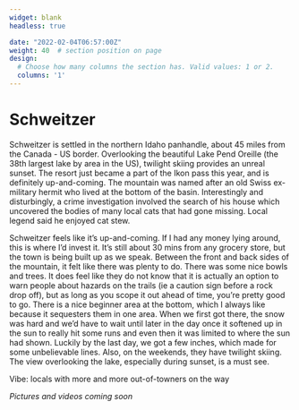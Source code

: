 ```yaml
---
widget: blank
headless: true

date: "2022-02-04T06:57:00Z"
weight: 40  # section position on page
design:
  # Choose how many columns the section has. Valid values: 1 or 2.
  columns: '1'
---
```


# Schweitzer
Schweitzer is settled in the northern Idaho panhandle, about 45 miles from the Canada - US border. Overlooking the beautiful Lake Pend Oreille (the 38th largest lake by area in the US), twilight skiing provides an unreal sunset. The resort just became a part of the Ikon pass this year, and is definitely up-and-coming. The mountain was named after an old Swiss ex-military hermit who lived at the bottom of the basin. Interestingly and disturbingly, a crime investigation involved the search of his house which uncovered the bodies of many local cats that had gone missing. Local legend said he enjoyed cat stew.

Schweitzer feels like it’s up-and-coming. If I had any money lying around, this is where I’d invest it. It’s still about 30 mins from any grocery store, but the town is being built up as we speak. Between the front and back sides of the mountain, it felt like there was plenty to do. There was some nice bowls and trees. It does feel like they do not know that it is actually an option to warn people about hazards on the trails (ie a caution sign before a rock drop off), but as long as you scope it out ahead of time, you’re pretty good to go. There is a nice beginner area at the bottom, which I always like because it sequesters them in one area. When we first got there, the snow was hard and we’d have to wait until later in the day once it softened up in the sun to really hit some runs and even then it was limited to where the sun had shown. Luckily by the last day, we got a few inches, which made for some unbelievable lines. Also, on the weekends, they have twilight skiing. The view overlooking the lake, especially during sunset, is a must see. 

Vibe: locals with more and more out-of-towners on the way

*Pictures and videos coming soon*